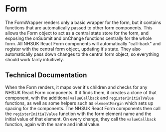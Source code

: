 # Form

The FormWrapper renders only a basic wrapper for the form, but it contains functions that are automatically passed to other form components. This allows the Form object to act as a central state store for the form, and exposing the onSubmit and onChange functions centrally for the whole form. All NHSUK React Form components will automatically "call-back" and register with the central form object, updating it's state. They also automatically pass down changes to the central form object, so everything should work fairly intuitively.

## Technical Documentation

When the Form renders, it maps over it's children and checks for any NHSUK React Form components. If it finds them, it creates a clone of that component, with the additional `valueCallback` and `registerInitialValue` functions, as well as some helpers such as `elementMargin` which sets up spacing for the components. The NHSUK React Form components then call the `registerInitialValue` function with the form element name and the initial value of that element. On every change, they call the `valueCallback` function, again with the name and initial value.